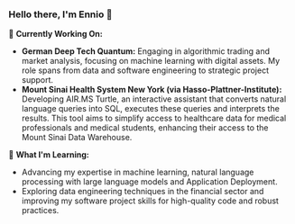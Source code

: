 ### Hello there, I'm Ennio 💫

<!--
**EnnioEnnio/EnnioEnnio** is a ✨ _special_ ✨ repository because its `README.md` (this file) appears on your GitHub profile.

Here are some ideas to get you started:

- 🔭 I’m currently working on ...
- 🌱 I’m currently learning ...
- 👯 I’m looking to collaborate on ...
- 🤔 I’m looking for help with ...
- 💬 Ask me about ...
- 📫 How to reach me: ...
- 😄 Pronouns: ...
- ⚡ Fun fact: ...
-->

🔭 **Currently Working On:**

- **German Deep Tech Quantum:** Engaging in algorithmic trading and market analysis, focusing on machine learning with digital assets. My role spans from data and software engineering to strategic project support.
- **Mount Sinai Health System New York (via Hasso-Plattner-Institute):** Developing AIR.MS Turtle, an interactive assistant that converts natural language queries into SQL, executes these queries and interprets the results. This tool aims to simplify access to healthcare data for medical professionals and medical students, enhancing their access to the Mount Sinai Data Warehouse.

🌱 **What I'm Learning:**

- Advancing my expertise in machine learning, natural language processing with large language models and Application Deployment.
- Exploring data engineering techniques in the financial sector and improving my software project skills for high-quality code and robust practices.
